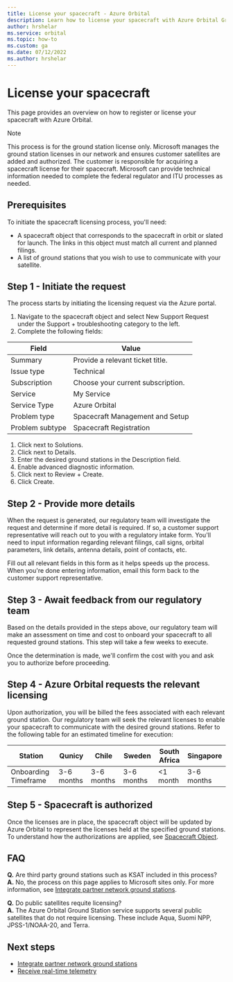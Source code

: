 ```yaml
---
title: License your spacecraft - Azure Orbital
description: Learn how to license your spacecraft with Azure Orbital Ground Station.
author: hrshelar
ms.service: orbital
ms.topic: how-to
ms.custom: ga
ms.date: 07/12/2022
ms.author: hrshelar
---
```


# License your spacecraft

This page provides an overview on how to register or license your spacecraft with Azure Orbital.

   > [!NOTE]
   > This process is for the ground station license only. Microsoft manages the ground station licenses in our network and ensures customer satellites are added and authorized. 
   > The customer is responsible for acquiring a spacecraft license for their spacecraft. Microsoft can provide technical information needed to complete the federal regulator and ITU processes as needed.

## Prerequisites 

To initiate the spacecraft licensing process, you'll need:

- A spacecraft object that corresponds to the spacecraft in orbit or slated for launch. The links in this object must match all current and planned filings.
- A list of ground stations that you wish to use to communicate with your satellite.

## Step 1 - Initiate the request

The process starts by initiating the licensing request via the Azure portal.

1. Navigate to the spacecraft object and select New Support Request under the Support + troubleshooting category to the left.
1. Complete the following fields:

 | **Field** | **Value** |
   | --- | --- |
   | Summary | Provide a relevant ticket title. |
   | Issue type | Technical |
   | Subscription | Choose your current subscription. |
   | Service |  My Service |
   | Service Type | Azure Orbital |
   | Problem type | Spacecraft Management and Setup |
   | Problem subtype | Spacecraft Registration |
   
1. Click next to Solutions.
1. Click next to Details.
1. Enter the desired ground stations in the Description field.
1. Enable advanced diagnostic information.
1. Click next to Review + Create.
1. Click Create.

## Step 2 - Provide more details

When the request is generated, our regulatory team will investigate the request and determine if more detail is required. If so, a customer support representative will reach out to you with a regulatory intake form. You'll need to input information regarding relevant filings, call signs, orbital parameters, link details, antenna details, point of contacts, etc.

Fill out all relevant fields in this form as it helps speeds up the process. When you're done entering information, email this form back to the customer support representative.

## Step 3 - Await feedback from our regulatory team

Based on the details provided in the steps above, our regulatory team will make an assessment on time and cost to onboard your spacecraft to all requested ground stations. This step will take a few weeks to execute.

Once the determination is made, we'll confirm the cost with you and ask you to authorize before proceeding.

## Step 4 - Azure Orbital requests the relevant licensing

Upon authorization, you will be billed the fees associated with each relevant ground station. Our regulatory team will seek the relevant licenses to enable your spacecraft to communicate with the desired ground stations. Refer to the following table for an estimated timeline for execution: 

| **Station** | **Qunicy** | **Chile** | **Sweden** | **South Africa** | **Singapore** |
| ----------- | ---------- | --------- | ---------- | ---------------- | ------------- |
| Onboarding Timeframe | 3-6 months | 3-6 months | 3-6 months | <1 month | 3-6 months |

## Step 5 - Spacecraft is authorized

Once the licenses are in place, the spacecraft object will be updated by Azure Orbital to represent the licenses held at the specified ground stations. To understand how the authorizations are applied, see [Spacecraft Object](./spacecraft-object.md).

## FAQ

**Q.** Are third party ground stations such as KSAT included in this process?  
**A.** No, the process on this page applies to Microsoft sites only. For more information, see [Integrate partner network ground stations](./partner-network-integration.md).  
  
**Q.** Do public satellites requite licensing?  
**A.** The Azure Orbital Ground Station service supports several public satellites that do not require licensing. These include Aqua, Suomi NPP, JPSS-1/NOAA-20, and Terra.


## Next steps
- [Integrate partner network ground stations](./partner-network-integration.md)
- [Receive real-time telemetry](receive-real-time-telemetry.md)
